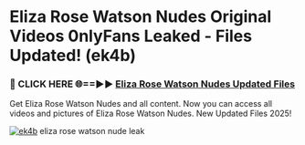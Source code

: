 # Eliza Rose Watson Nudes Original Videos 0nlyFans Leaked - Files Updated! (ek4b)

<h3>🔴 CLICK HERE 🌐==►► <a href="https://tinyurl.com/5h6xmrr3" rel="nofollow">Eliza Rose Watson Nudes Updated Files</a></h3>

Get Eliza Rose Watson Nudes and all content. Now you can access all videos and pictures of Eliza Rose Watson Nudes. New Updated Files 2025!

[![ek4b](https://i.imgur.com/KVD873Z.gif)](https://tinyurl.com/5h6xmrr3)
eliza rose watson nude leak